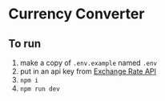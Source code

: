 # Currency Converter

## To run

1. make a copy of `.env.example` named `.env`
2. put in an api key from [Exchange Rate API](https://app.exchangerate-api.com/)
3. `npm i`
4. `npm run dev`


